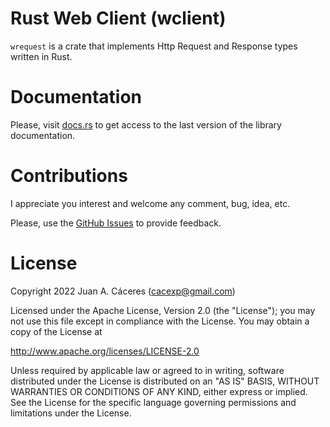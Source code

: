 # Rust Web Client (wclient)

`wrequest` is a crate that implements Http Request and Response types written in Rust.

# Documentation

Please, visit [docs.rs](https://docs.rs/wrequest/) to get access to the last version of the library documentation.

# Contributions

I appreciate you interest and welcome any comment, bug, idea, etc.

Please, use the [GitHub Issues](https://github.com/cacexp/wrequest/issues) to provide feedback.

# License

Copyright 2022 Juan A. Cáceres (cacexp@gmail.com)

Licensed under the Apache License, Version 2.0 (the "License");
you may not use this file except in compliance with the License.
You may obtain a copy of the License at

http://www.apache.org/licenses/LICENSE-2.0

Unless required by applicable law or agreed to in writing, software
distributed under the License is distributed on an "AS IS" BASIS,
WITHOUT WARRANTIES OR CONDITIONS OF ANY KIND, either express or implied.
See the License for the specific language governing permissions and
limitations under the License.